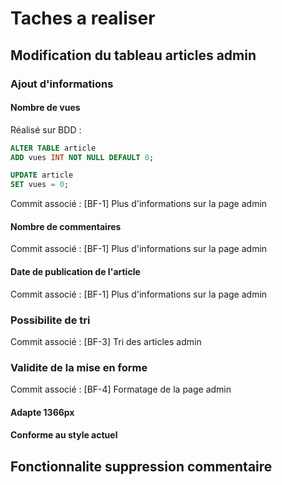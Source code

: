 # Taches a realiser

## Modification du tableau articles admin

### Ajout d'informations

#### Nombre de vues

Réalisé sur BDD :
```sql
ALTER TABLE article
ADD vues INT NOT NULL DEFAULT 0;
```

```sql
UPDATE article
SET vues = 0;
```

Commit associé :
[BF-1] Plus d'informations sur la page admin

#### Nombre de commentaires

Commit associé :
[BF-1] Plus d'informations sur la page admin

#### Date de publication de l'article

Commit associé :
[BF-1] Plus d'informations sur la page admin

### Possibilite de tri

Commit associé :
[BF-3] Tri des articles admin

### Validite de la mise en forme

Commit associé :
[BF-4] Formatage de la page admin

#### Adapte 1366px

#### Conforme au style actuel

## Fonctionnalite suppression commentaire